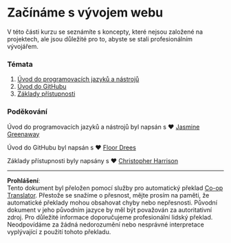 <!--
CO_OP_TRANSLATOR_METADATA:
{
  "original_hash": "04683f4cfa46004179b0404b89a3065c",
  "translation_date": "2025-08-28T04:29:11+00:00",
  "source_file": "1-getting-started-lessons/README.md",
  "language_code": "cs"
}
-->
# Začínáme s vývojem webu

V této části kurzu se seznámíte s koncepty, které nejsou založené na projektech, ale jsou důležité pro to, abyste se stali profesionálním vývojářem.

### Témata

1. [Úvod do programovacích jazyků a nástrojů](1-intro-to-programming-languages/README.md)
2. [Úvod do GitHubu](2-github-basics/README.md)
3. [Základy přístupnosti](3-accessibility/README.md)

### Poděkování

Úvod do programovacích jazyků a nástrojů byl napsán s ♥️ [Jasmine Greenaway](https://twitter.com/paladique)

Úvod do GitHubu byl napsán s ♥️ [Floor Drees](https://twitter.com/floordrees)

Základy přístupnosti byly napsány s ♥️ [Christopher Harrison](https://twitter.com/geektrainer)

---

**Prohlášení**:  
Tento dokument byl přeložen pomocí služby pro automatický překlad [Co-op Translator](https://github.com/Azure/co-op-translator). Přestože se snažíme o přesnost, mějte prosím na paměti, že automatické překlady mohou obsahovat chyby nebo nepřesnosti. Původní dokument v jeho původním jazyce by měl být považován za autoritativní zdroj. Pro důležité informace doporučujeme profesionální lidský překlad. Neodpovídáme za žádná nedorozumění nebo nesprávné interpretace vyplývající z použití tohoto překladu.